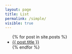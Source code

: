 ```yaml
---
layout: page
title: List
permalink: /simple/
visible: true
---
```


<ul>
  {% for post in site.posts %}
  <li><a href="{{ post.url | prepend: site.baseurl }}">{{ post.title }}</a></li>
  {% endfor %}
</ul>

